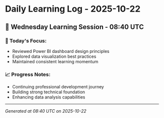 # Daily Learning Log - 2025-10-22

## 📅 Wednesday Learning Session - 08:40 UTC

### 🎯 Today's Focus:
- Reviewed Power BI dashboard design principles
- Explored data visualization best practices
- Maintained consistent learning momentum

### 📈 Progress Notes:
- Continuing professional development journey
- Building strong technical foundation
- Enhancing data analysis capabilities

---
*Generated at 08:40 UTC on 2025-10-22*
